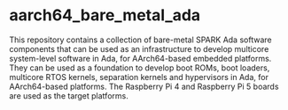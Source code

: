 # aarch64_bare_metal_ada

This repository contains a collection of bare-metal SPARK Ada software components
that can be used as an infrastructure to develop multicore system-level software
in Ada, for AArch64-based embedded platforms. They can be used as a foundation to
develop boot ROMs, boot loaders, multicore RTOS kernels, separation kernels and
hypervisors in Ada, for AArch64-based platforms.
The Raspberry Pi 4 and Raspberry Pi 5 boards are used as the target platforms.
